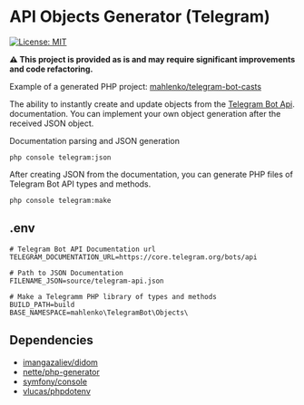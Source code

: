 # API Objects Generator (Telegram)

[![License: MIT](https://img.shields.io/badge/License-MIT-yellow.svg)](https://opensource.org/licenses/MIT)

**⚠️ This project is provided as is and may require significant improvements and code refactoring.**

Example of a generated PHP project: [mahlenko/telegram-bot-casts](https://github.com/mahlenko/telegram-bot-casts)

The ability to instantly create and update objects from the [Telegram Bot Api](https://core.telegram.org/bots/api#available-types). documentation. You can implement your own object generation after the received JSON object.

Documentation parsing and JSON generation

```shell
php console telegram:json
```

After creating JSON from the documentation, you can generate PHP files of Telegram Bot API types and methods.

```shell
php console telegram:make 
```

## .env

```dotenv
# Telegram Bot API Documentation url
TELEGRAM_DOCUMENTATION_URL=https://core.telegram.org/bots/api

# Path to JSON Documentation
FILENAME_JSON=source/telegram-api.json

# Make a Telegramm PHP library of types and methods
BUILD_PATH=build
BASE_NAMESPACE=mahlenko\TelegramBot\Objects\
```

## Dependencies

- [imangazaliev/didom](https://github.com/nette/php-generatorhttps://github.com/Imangazaliev/DiDOM)
- [nette/php-generator](https://github.com/nette/php-generator)
- [symfony/console](https://symfony.com/components/Console)
- [vlucas/phpdotenv](https://github.com/vlucas/phpdotenv)